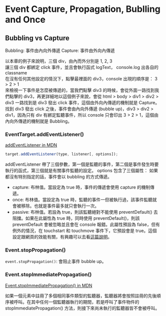 # Event Capture, Propagation, Bublling and Once

## Bubbling vs Capture
Bubbling: 事件由內向外傳遞
Capture: 事件由外向內傳遞

以本章的例子來說明，三個 div，由內而外分別是 1, 2, 3\
讓三個 div 都綁定 click 事件，並且會執行函式 logText， console.log 出各自的 classname\
在沒有任何其他設定的情況下，點擊最裡面的 div3，console 出現的順序是： 3 > 2 > 1\
來檢視一下事件是怎麼被傳遞的，當我們點擊 div3 的時候，會從外面一路找到我們點擊的 div3，再更詳細地以這個例子來說，會從 html > body > div1 > div2 > div3 一路找到是 div3 發出 click 事件，這個由外向內傳遞的機制就是 Capture。\
找到 div3 發出 click 之後，事件會由內向外傳遞 (bubble up)，div3 > div2 > div1，因為只有 div 有綁定監聽事件，所以 console 只會印出 3 > 2 > 1，這個由內向外傳遞的機制就是 Bubbling。

### EventTarget.addEventListener() 
[addEventListener in MDN](https://developer.mozilla.org/zh-TW/docs/Web/API/EventTarget/addEventListener)
```javascript
target.addEventListener(type, listener[, options]);
```
addEventListener 帶了三個參數，第一個是監聽的事件，第二個是事件發生時要執行的函式，第三個就是有關事件監聽的設定。
options 包含了三個屬性：
如果都沒有特別指定的話，事件會以 bubbling 的方式傳遞。
- capture: 布林值。當設定為 true 時，事件的傳遞會使用 capture 的機制傳遞。
- once: 布林值。當設定為 true 時，監聽的事件一但被執行過，該事件監聽就會被移除。也就是事件最多就只會執行一次。
- passive: 布林值。若設為 true，則該監聽絕對不能使用 preventDefault() 去阻擋。如果在此屬性為 true 時，同時使用 preventDefault()，則該 preventDefault 會被忽略並且會在 console 報錯。此屬性預設為 false，但有例外的情況，在 touchstart 和 touchmove 事件下，它預設會是 true。這個設定跟網頁的效能有關，有興趣可以去看[這篇說明](https://developers.google.com/web/updates/2016/06/passive-event-listeners)。

### Event.stopPropagation()
`event.stopPropagation()`: 會阻止事件 bubble up。

### Event.stopImmediatePropagation()
[Event.stopImmediatePropagation() in MDN](https://developer.mozilla.org/zh-TW/docs/Web/API/Event/stopImmediatePropagation)

如果一個元素中註冊了多個相同事件類型的監聽器，監聽器將會按照註冊的先後順序被呼叫。在其中任何一個監聽器執行的期間，若是呼叫了事件物件的 stopImmediatePropagation() 方法，則接下來尚未執行的監聽器皆不會被呼叫。

